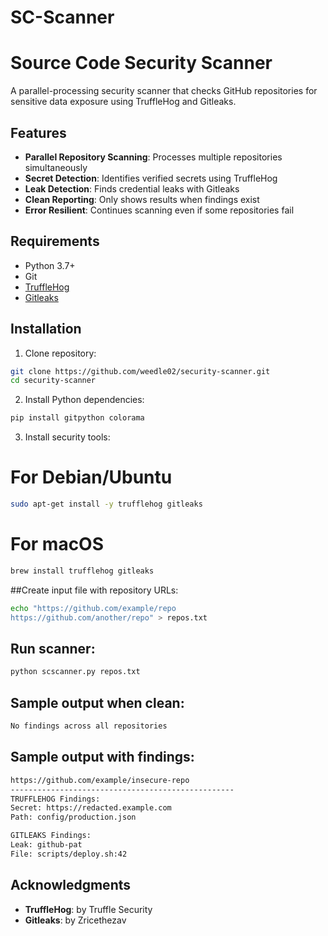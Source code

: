 # SC-Scanner
# Source Code Security Scanner

A parallel-processing security scanner that checks GitHub repositories for sensitive data exposure using TruffleHog and Gitleaks.

## Features

- **Parallel Repository Scanning**: Processes multiple repositories simultaneously
- **Secret Detection**: Identifies verified secrets using TruffleHog
- **Leak Detection**: Finds credential leaks with Gitleaks
- **Clean Reporting**: Only shows results when findings exist
- **Error Resilient**: Continues scanning even if some repositories fail

## Requirements

- Python 3.7+
- Git
- [TruffleHog](https://github.com/trufflesecurity/trufflehog)
- [Gitleaks](https://github.com/gitleaks/gitleaks)

## Installation

1. Clone repository:
```bash
git clone https://github.com/weedle02/security-scanner.git
cd security-scanner
```

2. Install Python dependencies:

```bash
pip install gitpython colorama
```

3. Install security tools:

# For Debian/Ubuntu
```bash
sudo apt-get install -y trufflehog gitleaks
```

# For macOS
```bash
brew install trufflehog gitleaks
```

##Create input file with repository URLs:

```bash
echo "https://github.com/example/repo
https://github.com/another/repo" > repos.txt
```

## Run scanner:

```bash
python scscanner.py repos.txt
```

## Sample output when clean:

```bash
No findings across all repositories
```

## Sample output with findings:

```bash
https://github.com/example/insecure-repo
--------------------------------------------------
TRUFFLEHOG Findings:
Secret: https://redacted.example.com
Path: config/production.json

GITLEAKS Findings:
Leak: github-pat
File: scripts/deploy.sh:42
```

## Acknowledgments

- **TruffleHog**: by Truffle Security
- **Gitleaks**: by Zricethezav
